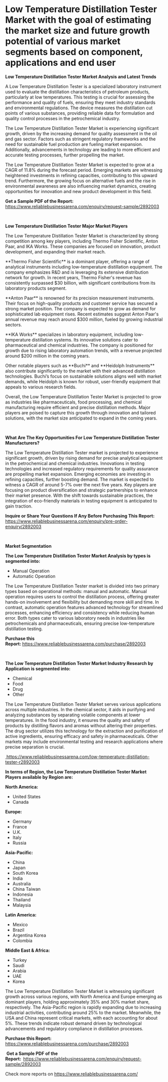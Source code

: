 <p><h1>Low Temperature Distillation Tester Market with the goal of estimating the market size and future growth potential of various market segments based on component, applications and end user</h1></p><p><strong>Low Temperature Distillation Tester Market Analysis and Latest Trends</strong></p>
<p><p>A Low Temperature Distillation Tester is a specialized laboratory instrument used to evaluate the distillation characteristics of petroleum products, particularly at low temperatures. This testing is crucial for assessing the performance and quality of fuels, ensuring they meet industry standards and environmental regulations. The device measures the distillation cut points of various substances, providing reliable data for formulation and quality control processes in the petrochemical industry.</p><p>The Low Temperature Distillation Tester Market is experiencing significant growth, driven by the increasing demand for quality assessment in the oil and gas sector. Factors such as stringent regulatory frameworks and the need for sustainable fuel production are fueling market expansion. Additionally, advancements in technology are leading to more efficient and accurate testing processes, further propelling the market.</p><p>The Low Temperature Distillation Tester Market is expected to grow at a CAGR of 11.8% during the forecast period. Emerging markets are witnessing heightened investments in refining capacities, contributing to this upward trend. Furthermore, the growing focus on alternative fuels and the rise in environmental awareness are also influencing market dynamics, creating opportunities for innovation and new product development in this field.</p></p>
<p><strong>Get a Sample PDF of the Report:&nbsp;</strong> <a href="https://www.reliablebusinessarena.com/enquiry/request-sample/2892003?utm_campaign=3198&utm_medium=2&utm_source=Github&utm_content=ia&utm_term=15032025&utm_id=low-temperature-distillation-tester">https://www.reliablebusinessarena.com/enquiry/request-sample/2892003</a></p>
<p>&nbsp;</p>
<p><strong>Low Temperature Distillation Tester Major Market Players</strong></p>
<p><p>The Low Temperature Distillation Tester Market is characterized by strong competition among key players, including Thermo Fisher Scientific, Anton Paar, and IKA Works. These companies are focused on innovation, product development, and expanding their market reach.</p><p>**Thermo Fisher Scientific** is a dominant player, offering a range of analytical instruments including low-temperature distillation equipment. The company emphasizes R&D and is leveraging its extensive distribution network for growth. In recent years, Thermo Fisher's revenue has consistently surpassed $30 billion, with significant contributions from its laboratory products segment.</p><p>**Anton Paar** is renowned for its precision measurement instruments. Their focus on high-quality products and customer service has secured a strong market position. The company is expected to grow as demand for sophisticated lab equipment rises. Recent estimates suggest Anton Paar's annual revenue may reach around $300 million, fueled by growing industrial sectors.</p><p>**IKA Works** specializes in laboratory equipment, including low-temperature distillation systems. Its innovative solutions cater to pharmaceutical and chemical industries. The company is positioned for growth due to rising laboratory automation trends, with a revenue projected around $200 million in the coming years.</p><p>Other notable players such as **Buchi** and **Heidolph Instruments** also contribute significantly to the market with their advanced distillation technologies. Buchi’s focus on sustainable solutions aligns well with market demands, while Heidolph is known for robust, user-friendly equipment that appeals to various research fields.</p><p>Overall, the Low Temperature Distillation Tester Market is projected to grow as industries like pharmaceuticals, food processing, and chemical manufacturing require efficient and precise distillation methods. Major players are poised to capture this growth through innovation and tailored solutions, with the market size anticipated to expand in the coming years.</p></p>
<p>&nbsp;</p>
<p><strong>What Are The Key Opportunities For Low Temperature Distillation Tester Manufacturers?</strong></p>
<p><p>The Low Temperature Distillation Tester market is projected to experience significant growth, driven by rising demand for precise analytical equipment in the petrochemical and chemical industries. Innovations in testing technologies and increased regulatory requirements for quality assurance are propelling market expansion. Emerging economies are investing in refining capacities, further boosting demand. The market is expected to witness a CAGR of around 5-7% over the next five years. Key players are focusing on product diversification and strategic partnerships to enhance their market presence. With the shift towards sustainable practices, the integration of eco-friendly materials in testing equipment is anticipated to gain traction.</p></p>
<p><strong>Inquire or Share Your Questions If Any Before Purchasing This Report:</strong> <a href="https://www.reliablebusinessarena.com/enquiry/pre-order-enquiry/2892003?utm_campaign=3198&utm_medium=2&utm_source=Github&utm_content=ia&utm_term=15032025&utm_id=low-temperature-distillation-tester">https://www.reliablebusinessarena.com/enquiry/pre-order-enquiry/2892003</a></p>
<p>&nbsp;</p>
<p><strong>Market Segmentation</strong></p>
<p><strong>The Low Temperature Distillation Tester Market Analysis by types is segmented into:</strong></p>
<p><ul><li>Manual Operation</li><li>Automatic Operation</li></ul></p>
<p><p>The Low Temperature Distillation Tester market is divided into two primary types based on operational methods: manual and automatic. Manual operation requires users to control the distillation process, offering greater hands-on involvement and flexibility but demanding more skill and time. In contrast, automatic operation features advanced technology for streamlined processes, enhancing efficiency and consistency while reducing human error. Both types cater to various laboratory needs in industries like petrochemicals and pharmaceuticals, ensuring precise low-temperature distillation testing.</p></p>
<p><strong>Purchase this Report:&nbsp;</strong><a href="https://www.reliablebusinessarena.com/purchase/2892003?utm_campaign=3198&utm_medium=2&utm_source=Github&utm_content=ia&utm_term=15032025&utm_id=low-temperature-distillation-tester">https://www.reliablebusinessarena.com/purchase/2892003</a></p>
<p>&nbsp;</p>
<p><strong>The Low Temperature Distillation Tester Market Industry Research by Application is segmented into:</strong></p>
<p><ul><li>Chemical</li><li>Food</li><li>Drug</li><li>Other</li></ul></p>
<p><p>The Low Temperature Distillation Tester Market serves various applications across multiple industries. In the chemical sector, it aids in purifying and analyzing substances by separating volatile components at lower temperatures. In the food industry, it ensures the quality and safety of products by distilling flavors and aromas without altering their properties. The drug sector utilizes this technology for the extraction and purification of active ingredients, ensuring efficacy and safety in pharmaceuticals. Other markets may include environmental testing and research applications where precise separation is crucial.</p></p>
<p><a href="https://www.reliablebusinessarena.com/low-temperature-distillation-tester-r2892003?utm_campaign=3198&utm_medium=2&utm_source=Github&utm_content=ia&utm_term=15032025&utm_id=low-temperature-distillation-tester">&nbsp;https://www.reliablebusinessarena.com/low-temperature-distillation-tester-r2892003</a></p>
<p><strong>In terms of Region, the Low Temperature Distillation Tester Market Players available by Region are:</strong></p>
<p>
    <p> <strong> North America: </strong>
        <ul>
            <li>United States</li>
            <li>Canada</li>
        </ul>
        </p> 
    <p> <strong> Europe: </strong>
        <ul>
            <li>Germany</li>
            <li>France</li>
            <li>U.K.</li>
            <li>Italy</li>
            <li>Russia</li>
        </ul>
        </p> 
    <p> <strong> Asia-Pacific: </strong>
        <ul>
            <li>China</li>
            <li>Japan</li>
            <li>South Korea</li>
            <li>India</li>
            <li>Australia</li>
            <li>China Taiwan</li>
            <li>Indonesia</li>
            <li>Thailand</li>
            <li>Malaysia</li>
        </ul>
        </p> 
    <p> <strong> Latin America: </strong>
        <ul>
            <li>Mexico</li>
            <li>Brazil</li>
            <li>Argentina Korea</li>
            <li>Colombia</li>
        </ul>
        </p> 
    <p> <strong> Middle East & Africa: </strong>
        <ul>
            <li>Turkey</li>
            <li>Saudi</li>
            <li>Arabia</li>
            <li>UAE</li>
            <li>Korea</li>
        </ul>
    </p>
    </p>
<p><p>The Low Temperature Distillation Tester Market is witnessing significant growth across various regions, with North America and Europe emerging as dominant players, holding approximately 35% and 30% market share, respectively. The Asia-Pacific region is rapidly expanding due to increasing industrial activities, contributing around 25% to the market. Meanwhile, the USA and China represent critical markets, with each accounting for about 5%. These trends indicate robust demand driven by technological advancements and regulatory compliance in distillation processes.</p></p>
<p><strong>Purchase this Report: </strong><a href="https://www.reliablebusinessarena.com/purchase/2892003?utm_campaign=3198&utm_medium=2&utm_source=Github&utm_content=ia&utm_term=15032025&utm_id=low-temperature-distillation-tester">https://www.reliablebusinessarena.com/purchase/2892003</a></p>
<p>&nbsp;<strong>Get a Sample PDF of the Report:&nbsp;&nbsp;</strong><a href="https://www.reliablebusinessarena.com/enquiry/request-sample/2892003?utm_campaign=3198&utm_medium=2&utm_source=Github&utm_content=ia&utm_term=15032025&utm_id=low-temperature-distillation-tester">https://www.reliablebusinessarena.com/enquiry/request-sample/2892003</a></p>
<p><strong></strong></p>
<p>Check more reports on <a href="https://www.reliablebusinessarena.com/?utm_campaign=3198&utm_medium=2&utm_source=Github&utm_content=ia&utm_term=15032025&utm_id=low-temperature-distillation-tester">https://www.reliablebusinessarena.com/</a></p>